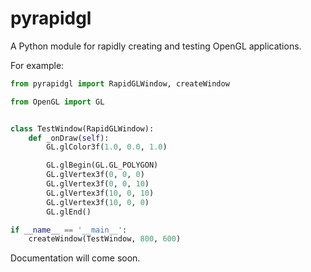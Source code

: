 pyrapidgl
=========

A Python module for rapidly creating and testing OpenGL applications.

For example:

```python
from pyrapidgl import RapidGLWindow, createWindow

from OpenGL import GL


class TestWindow(RapidGLWindow):
    def _onDraw(self):
        GL.glColor3f(1.0, 0.0, 1.0)

        GL.glBegin(GL.GL_POLYGON)
        GL.glVertex3f(0, 0, 0)
        GL.glVertex3f(0, 0, 10)
        GL.glVertex3f(10, 0, 10)
        GL.glVertex3f(10, 0, 0)
        GL.glEnd()

if __name__ == '__main__':
    createWindow(TestWindow, 800, 600)
```

Documentation will come soon.